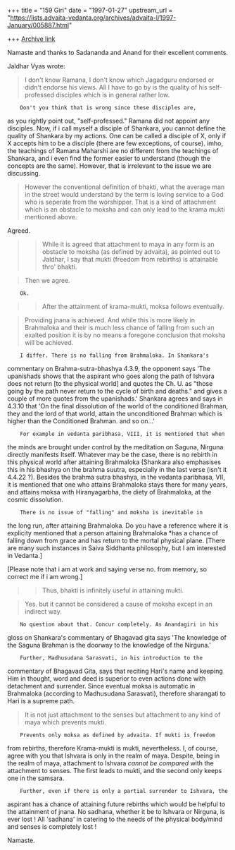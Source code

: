 +++
title = "159 Giri"
date = "1997-01-27"
upstream_url = "https://lists.advaita-vedanta.org/archives/advaita-l/1997-January/005887.html"

+++
[Archive link](https://lists.advaita-vedanta.org/archives/advaita-l/1997-January/005887.html)

Namaste and thanks to Sadananda and Anand for their excellent comments.

Jaldhar Vyas wrote:

>I don't know Ramana, I don't know which Jagadguru endorsed or didn't
>endorse his views.  All I have to go by is the quality of his
>self-professed disciples which is in general rather low.

        Don't you think that is wrong since these disciples are,
as you rightly point out, "self-professed." Ramana did not appoint
any disciples. Now, if i call myself a disciple of Shankara, you
cannot define the quality of Shankara by my actions. One can be
called a disciple of X, only if X accepts him to be a disciple
(there are few exceptions, of course).  imho, the teachings of Ramana
Maharshi are no different from the teachings of Shankara, and i even find
the former easier to understand (though the concepts are the same).
However, that is irrelevant to the issue we are discussing.

>However the conventional definition of bhakti, what the average man in the
>street would understand by the term is loving service to a God who is
>seperate from the worshipper.  That is a kind of attachment which is an
>obstacle to moksha and can only lead to the krama mukti mentioned above.

Agreed.

>> While it is agreed that attachment to maya in any form is an obstacle to
>> moksha (as defined by advaita), as pointed out to Jaldhar, I say that
>> mukti (freedom from rebirths) is attainable thro' bhakti.

>Then we agree.

        Ok.

>> After the  attainment of krama-mukti, moksa follows eventually.

>Providing jnana is achieved.  And while this is more likely in Brahmaloka
>and their is much less chance of falling from such an exalted position it
>is by no means a foregone conclusion that moksha will be achieved.

        I differ. There is no falling from Brahmaloka. In Shankara's
commentary on Brahma-sutra-bhashya 4.3.9, the opponent says 'The upanishads
shows that the aspirant who goes along the path of Ishvara does not return
[to the physical world] and quotes the Ch. U. as "those going by
the path never return to the cycle of birth and deaths." and gives a
couple of more quotes from the upanishads.' Shankara agrees and says
in 4.3.10 that 'On the final dissolution of the world of the conditioned
Brahman, they and the lord of that world, attain the unconditioned Brahman
which is higher than the Conditioned Brahman. and so on...'

        For example in vedanta paribhasa, VIII, it is mentioned that when
the minds are brought under control by the meditation on Saguna, Nirguna
directly manifests Itself. Whatever may be the case, there is no rebirth
in this physical world after attaining Brahmaloka (Shankara also emphasises
this in his bhashya on the brahma suutra, especially in the last verse
(isn't it 4.4.22 ?). Besides the brahma sutra bhashya, in the vedanta
paribhasa, VII, it is mentioned that one who attains Brahmaloka stays there
for many years, and attains moksa with Hiranyagarbha, the diety of Brahmaloka,
at the cosmic dissolution.

        There is no issue of "falling" and moksha is inevitable in
the long run, after attaining Brahmaloka. Do you have a reference where it
is explicity mentioned that a person attaining Brahmaloka *has a chance of
falling down from grace and has return to the mortal physical plane. [There
are many such instances in Saiva Siddhanta philosophy, but I am interested
in Vedanta.]

[Please note that i am at work and saying verse no. from memory, so correct me
if i am wrong.]

>> Thus, bhakti is
>> infinitely useful in attaining mukti.

>Yes.  but it cannot be considered a cause of moksha except in an indirect
>way.

        No question about that. Concur completely. As Anandagiri in his
gloss on Shankara's commentary of Bhagavad gita says 'The knowledge of
the Saguna Brahman is the doorway to the knowledge of the Nirguna.'

        Further, Madhusudana Sarasvati, in his introduction to the
commentary of Bhagavad Gita, says that reciting Hari's name and keeping
Him in thought, word and deed is superior to even actions done with
detachment and surrender. Since eventual moksa is automatic in Brahmaloka
(according to Madhusudana Sarasvati), therefore sharangati to Hari is a
supreme path.


>It is not just attachment to the senses but attachment to any kind of maya
>which prevents mukti.

        Prevents only moksa as defined by advaita. If mukti is freedom
from rebirths, therefore Krama-mukti is mukti, nevertheless. I, of course,
agree with you that Ishvara is only in the realm of maya. Despite, being
in the realm of maya, attachment to Ishvara *cannot be compared* with the
attachment to senses. The first leads to mukti, and the second only keeps
one in the samsara.

        Further, even if there is only a partial surrender to Ishvara, the
aspirant has a chance of attaining future rebirths which would be
helpful to the attainment of jnana. No sadhana, whether it be to Ishvara
or Nirguna, is ever lost ! All 'sadhana' in catering to the needs of the
physical body/mind and senses is completely lost !

Namaste.

